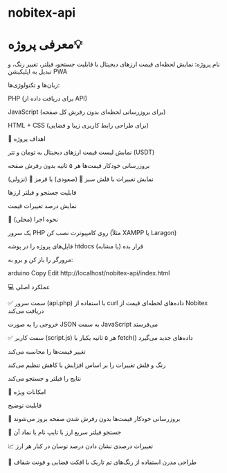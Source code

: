 # nobitex-api

# معرفی پروژه💡


نام پروژه: نمایش لحظه‌ای قیمت ارزهای دیجیتال با قابلیت جستجو، فیلتر، تغییر رنگ، و تبدیل به اپلیکیشن PWA

زبان‌ها و تکنولوژی‌ها:

PHP (برای دریافت داده از API)

JavaScript (برای بروزرسانی لحظه‌ای بدون رفرش کل صفحه)

HTML + CSS (برای طراحی رابط کاربری زیبا و فضایی)



🎯 اهداف پروژه

نمایش لیست قیمت ارزهای دیجیتال به تومان و تتر (USDT)

بروزرسانی خودکار قیمت‌ها هر ۵ ثانیه بدون رفرش صفحه

نمایش تغییرات با فلش سبز 🔼 (صعودی) یا قرمز 🔽 (نزولی)

قابلیت جستجو و فیلتر ارزها

نمایش درصد تغییرات قیمت


🔧 نحوه اجرا (محلی)

یک سرور PHP روی کامپیوترت نصب کن (مثلاً XAMPP یا Laragon)

فایل‌های پروژه را در پوشه htdocs (یا مشابه) قرار بده

مرورگر را باز کن و برو به:

arduino
Copy
Edit
http://localhost/nobitex-api/index.html



💻 عملکرد اصلی

✅ سمت سرور (api.php)
با استفاده از curl داده‌های لحظه‌ای قیمت از Nobitex دریافت می‌کند

خروجی را به صورت JSON به سمت JavaScript می‌فرستد

✅ سمت کاربر (script.js)
هر ۵ ثانیه یکبار با fetch() داده‌های جدید می‌گیرد

تغییر قیمت‌ها را محاسبه می‌کند

رنگ و فلش تغییرات را بر اساس افزایش یا کاهش تنظیم می‌کند

نتایج را فیلتر و جستجو می‌کند



🌟 امکانات ویژه

قابلیت	توضیح


🔄 بروزرسانی خودکار	قیمت‌ها بدون رفرش شدن صفحه بروز می‌شوند

🔎 جستجو	فیلتر سریع ارز با تایپ نام یا نماد آن

📈 تغییرات درصدی	نشان دادن درصد نوسان در کنار هر ارز

🎨 طراحی مدرن	استفاده از رنگ‌های تم تاریک با افکت فضایی و فونت شفاف
